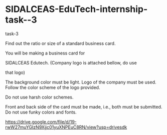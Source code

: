 # SIDALCEAS-EduTech-internship-task--3

task-3

Find out the ratio or size of a standard business card.

You will be making a business card for

SIDALCEAS Edutech. (Company logo is attached bellow, do use

that logo)

The background color must be light. Logo of the company must be used. Follow the color scheme of the logo provided.

Do not use harsh color schemes.

Front and back side of the card must be made, i.e., both must be submitted. Do not use funky colors and fonts.

https://drive.google.com/file/d/19-rwW27muYGIzN9Xjjc01yuXNPEuC8RN/view?usp=drivesdk
